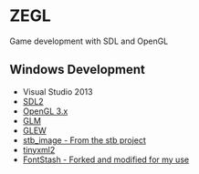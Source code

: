 ZEGL
====

Game development with SDL and OpenGL

Windows Development
-------------------
- Visual Studio 2013
- [SDL2](https://www.libsdl.org/index.php)
- [OpenGL 3.x](https://www.opengl.org/)
- [GLM](http://glm.g-truc.net/0.9.6/index.html)
- [GLEW](http://glew.sourceforge.net/)
- [stb_image - From the stb project](https://github.com/nothings/stb)
- [tinyxml2](https://github.com/leethomason/tinyxml2)
- [FontStash - Forked and modified for my use](https://github.com/Zammalad/fontstash)
